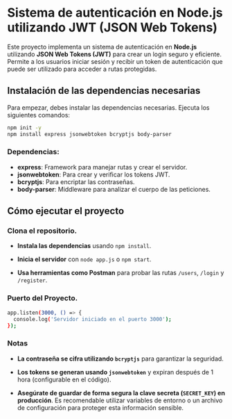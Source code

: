# Sistema de autenticación en Node.js utilizando JWT (JSON Web Tokens)

Este proyecto implementa un sistema de autenticación en **Node.js** utilizando **JSON Web Tokens (JWT)** para crear un login seguro y eficiente. Permite a los usuarios iniciar sesión y recibir un token de autenticación que puede ser utilizado para acceder a rutas protegidas.

## Instalación de las dependencias necesarias

Para empezar, debes instalar las dependencias necesarias. Ejecuta los siguientes comandos:

```bash
npm init -y
npm install express jsonwebtoken bcryptjs body-parser
```
### Dependencias:
- **express**: Framework para manejar rutas y crear el servidor.
- **jsonwebtoken**: Para crear y verificar los tokens JWT.
- **bcryptjs**: Para encriptar las contraseñas.
- **body-parser**: Middleware para analizar el cuerpo de las peticiones.

## Cómo ejecutar el proyecto
### Clona el repositorio.

- **Instala las dependencias** usando `npm install`.

- **Inicia el servidor** con `node app.js` o `npm start`.

- **Usa herramientas como Postman** para probar las rutas `/users`, `/login` y `/register`.

### Puerto del Proyecto.
```bash
app.listen(3000, () => {
  console.log('Servidor iniciado en el puerto 3000');
});
```
### Notas

- **La contraseña se cifra utilizando `bcryptjs`** para garantizar la seguridad.

- **Los tokens se generan usando `jsonwebtoken`** y expiran después de 1 hora (configurable en el código).

- **Asegúrate de guardar de forma segura la clave secreta (`SECRET_KEY`) en producción**. Es recomendable utilizar variables de entorno o un archivo de configuración para proteger esta información sensible.



